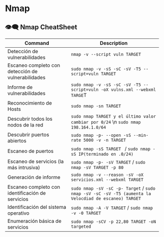 # Nmap

## 👁️‍🗨️​ Nmap CheatSheet

| Command                                       | Description                                            |
|-----------------------------|--------------------------------------------------------|
| Detección de vulnerabilidades                   | `nmap -v --script vuln TARGET`                                       |
| Escaneo completo con detección de vulnerabilidades                    | `sudo nmap -v -sS -sC -sV -T5 --script=vuln TARGET`                             |   
| Informe de vulnerabilidades                | `sudo nmap -v -sS -sC -sV -T5 --script=vuln -oX vulns.xml --webxml TARGE`T                              |
| Reconocimiento de Hosts                             | `sudo nmap -sn TARGET `                                        |
| Descubrir todos los nodos de la red                       | `sudo nmap TARGET y el último valor cambiar por 0/24` \n `sudo nmap 198.164.1.0/64`             |
| Descubrir puertos abiertos                             | `sudo nmap -p- --open -sS --min-rate 5000 -v -n TARGET`                         |
| Escaneo de puertos                          | `sudo nmap -sS TARGET `  / `sudo nmap -sS IP(terminado en .0/24)     `             |
|Escaneo de servicios (la más intrusiva)                              | `sudo nmap -p- -sV TARGET` /  `sudo nmap -sV TARGET -p 80`                            |
| Generación de informe                   | `sudo nmap -v --reason -sV -oX servicios.xml --webxml TARGET`                         |
| Escaneo completo con identificación de servicios          | `sudo nmap -sV -sC -p- Target` / `sudo nmap -sV -sC -sV -T5 (aumenta la Velocdiad de escaneo) TARGET `                    |
| Identificación del sistema operativo                             | `sudo nmap -A -V TARGET` / `sudo nmap -v -0 TARGET`|
| Enumeración básica de servicios                             | `sudo nmap -sCV -p 22,80 TARGET -oN targeted  `                                 

